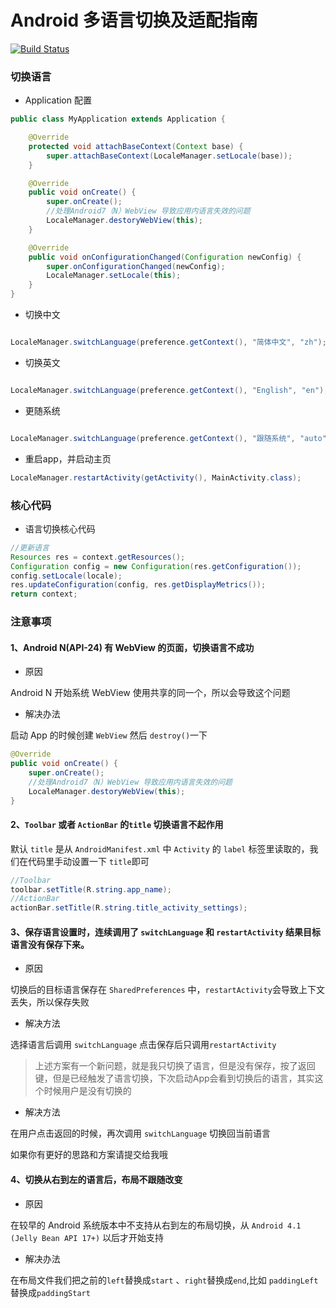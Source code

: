 # Android 多语言切换及适配指南

[![Build Status](https://travis-ci.org/yy1300326388/SwitchLanguage.svg?branch=master)](https://travis-ci.org/yy1300326388/SwitchLanguage)

### 切换语言

- Application 配置

```java
public class MyApplication extends Application {

    @Override
    protected void attachBaseContext(Context base) {
        super.attachBaseContext(LocaleManager.setLocale(base));
    }

    @Override
    public void onCreate() {
        super.onCreate();
        //处理Android7（N）WebView 导致应用内语言失效的问题
        LocaleManager.destoryWebView(this);
    }

    @Override
    public void onConfigurationChanged(Configuration newConfig) {
        super.onConfigurationChanged(newConfig);
        LocaleManager.setLocale(this);
    }
}
```

- 切换中文

```java

LocaleManager.switchLanguage(preference.getContext(), "简体中文", "zh");
```

- 切换英文

```java

LocaleManager.switchLanguage(preference.getContext(), "English", "en");
```

- 更随系统

```java

LocaleManager.switchLanguage(preference.getContext(), "跟随系统", "auto");
```

- 重启app，并启动主页

```java
LocaleManager.restartActivity(getActivity(), MainActivity.class);
```



### 核心代码

- 语言切换核心代码

``` java
//更新语言
Resources res = context.getResources();
Configuration config = new Configuration(res.getConfiguration());
config.setLocale(locale);
res.updateConfiguration(config, res.getDisplayMetrics());
return context;
```

### 注意事项

#### 1、Android N(API-24) 有 WebView 的页面，切换语言不成功

- 原因

Android N 开始系统 WebView 使用共享的同一个，所以会导致这个问题

- 解决办法

启动 App 的时候创建 `WebView` 然后 `destroy()`一下

```java
@Override
public void onCreate() {
    super.onCreate();
    //处理Android7（N）WebView 导致应用内语言失效的问题
    LocaleManager.destoryWebView(this);
}
```

#### 2、`Toolbar` 或者 `ActionBar` 的`title` 切换语言不起作用

默认 `title` 是从 `AndroidManifest.xml` 中 `Activity` 的 `label` 标签里读取的，我们在代码里手动设置一下 `title`即可

```java
//Toolbar
toolbar.setTitle(R.string.app_name);
//ActionBar
actionBar.setTitle(R.string.title_activity_settings);
```

#### 3、保存语言设置时，连续调用了 `switchLanguage` 和 `restartActivity` 结果目标语言没有保存下来。

- 原因

切换后的目标语言保存在 `SharedPreferences` 中，`restartActivity`会导致上下文丢失，所以保存失败

- 解决方法

选择语言后调用 `switchLanguage` 点击保存后只调用`restartActivity`

> 上述方案有一个新问题，就是我只切换了语言，但是没有保存，按了返回键，但是已经触发了语言切换，下次启动App会看到切换后的语言，其实这个时候用户是没有切换的

- 解决方法

在用户点击返回的时候，再次调用 `switchLanguage` 切换回当前语言

如果你有更好的思路和方案请提交给我哦

#### 4、切换从右到左的语言后，布局不跟随改变

- 原因

在较早的 Android 系统版本中不支持从右到左的布局切换，从 `Android 4.1 (Jelly Bean API 17+)` 以后才开始支持

- 解决办法

在布局文件我们把之前的`left`替换成`start` 、`right`替换成`end`,比如 `paddingLeft`替换成`paddingStart`
